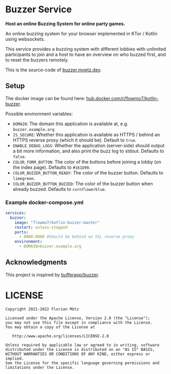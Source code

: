 # Buzzer Service

**Host an online Buzzing System for online party games.**

An online buzzing system for your browser implemented in KTor / Kotlin using websockets.

This service provides a buzzing system with different lobbies with unlimited participants to join and a host to have an 
overview on who buzzed first, and to reset the buzzers remotely.

This is the source-code of [buzzer.moetz.dev](https://buzzer.moetz.dev).

## Setup

The docker image can be found here: [hub.docker.com/r/flowmo7/kotlin-buzzer](https://hub.docker.com/r/flowmo7/kotlin-buzzer).

Possible environment variables:

* `DOMAIN`: The domain this application is available at, e.g. `buzzer.example.org`
* `IS_SECURE`: Whether this application is available as HTTPS / behind an HTTPS reverse proxy (which it should be). Default to `true`.
* `ENABLE_DEBUG_LOGS`: Whether the application (server-side) should output a bit more information, and also print the buzz log to stdout. Defaults to `false`.
* `COLOR_FORM_BUTTON`: The color of the buttons before joining a lobby (on the index page). Defaults to `#161D99`.
* `COLOR_BUZZER_BUTTON_READY`: The color of the buzzer button. Defaults to `limegreen`.
* `COLOR_BUZZER_BUTTON_BUZZED`: The color of the buzzer button when already buzzed. Defaults to `cornflowerblue`.

### Example docker-compose.yml

```yaml
services:
  buzzer:
    image: "flowmo7/kotlin-buzzer:master"
    restart: unless-stopped
    ports:
      - 8080:8080 #Should be behind an SSL reverse proxy
    environment:
      - DOMAIN=buzzer.example.org
```

## Acknowledgments

This project is inspired by [bufferapp/buzzer](https://github.com/bufferapp/buzzer).

# LICENSE

```
Copyright 2021-2022 Florian Mötz

Licensed under the Apache License, Version 2.0 (the "License");
you may not use this file except in compliance with the License.
You may obtain a copy of the License at

   http://www.apache.org/licenses/LICENSE-2.0

Unless required by applicable law or agreed to in writing, software
distributed under the License is distributed on an "AS IS" BASIS,
WITHOUT WARRANTIES OR CONDITIONS OF ANY KIND, either express or implied.
See the License for the specific language governing permissions and
limitations under the License.
```
